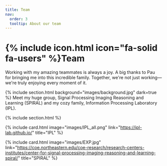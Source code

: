 ```yaml
---
title: Team
nav:
  order: 3
  tooltip: About our team
---
```


# {% include icon.html icon="fa-solid fa-users" %}Team

Working with my amazing teammates is always a joy. A big thanks to Pau for bringing me into this incredible family. Together, we're not just working—we're truly enjoying every moment of it.


{% include section.html background="images/background.jpg" dark=true %}
Meet my huge group, Signal Processing Imaging Reasoning and Learning (SPIRAL) and my cozy family, Information Processing Laboratory (IPL).

{% include section.html %}


{%
  include card.html
  image="images/IPL_all.png"
  link="https://ipl-lab.github.io/"
  title="IPL"
%}

{%
  include card.html
  image="images/EXP.jpg"
  link="https://coe.northeastern.edu/coe-research/research-centers-institutes/center-for-signal-processing-imaging-reasoning-and-learning-spiral/"
  title="SPIRAL"
%}

